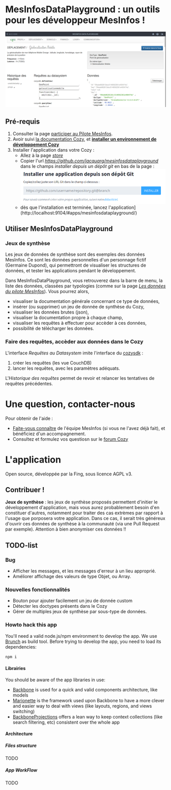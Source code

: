 # MesInfosDataPlayground : un outils pour les développeur MesInfos !

![MesInfosDataPlayground Screenshot](img/documentation/screenshot_main.png)


## Pré-requis
1. Consulter la page [participer au Pilote MesInfos](http://mesinfos.fing.org/participer/).
2. Avoir suivi [la documentation Cozy](https://dev.cozy.io), et **[installer un environnement de développement Cozy](https://dev.cozy.io/#getting-started)**
3. Installer l'application dans votre Cozy :
    * Allez à la page [_store_](http://localhost:9104/#applications)
    * Copier l'url _https://github.com/jacquarg/mesinfosdataplayground_ dans le champs _installer depuis un dépôt git_ en bas de la page :
    ![Installer une application depuis un dépôt git](img/documentation/cozy_install_field_fr.png)
    * dès que l'installation est terminée, lancez l'application](http://localhost:9104/#apps/mesinfosdataplayground/)


## Utiliser MesInfosDataPlayground

### Jeux de synthèse

Les jeux de données de synthèse sont des exemples des données MesInfos. Ce sont les données personnelles d'un personnage fictif (Germaine Dupond), qui permettront de visualiser les structures de données, et tester les applications pendant le développement.

Dans MesInfosDataPlayground, vous retrouverez dans la barre de menu, la liste des données, classées par typologies (comme sur la page _[Les données du pilote MesInfos](http://mesinfos.fing.org/cartographies/datapilote/)_). Vous pourrez alors,
* visualiser la documentation générale concernant ce type de données,
* insérer (ou supprimer) un jeu de donnée de synthèse du Cozy,
* visualiser les données brutes (json),
* visualiser la documentation propre à chaque champ,
* visualiser les requêtes à effectuer pour accèder à ces données,
* possibilité de télécharger les données.


### Faire des requêtes, accèder aux données dans le Cozy
L'interface _Requêtes au Datasystem_ imite l'interface du [cozysdk](https://github.com/cozy/cozy-browser-sdk) :

1. créer les requêtes (les vue CouchDB)
2. lancer les requêtes, avec les paramètres adéquats.

L'_Historique des requêtes_ permet de revoir et relancer les tentatives de requêtes précédentes.


# Une question, contacter-nous

Pour obtenir de l'aide :
* [Faite-vous connaître](https://form.jotformeu.com/62294446261356) de l'équipe MesInfos (si vous ne l'avez déjà fait), et bénéficiez d'un accompagnement.
* Consultez et formulez vos questiosn sur le [forum Cozy](https://forum.cozy.io/)


# L'application

Open source, développée par la Fing, sous licence AGPL v3.

## Contribuer !
**Jeux de synthèse** : les jeux de synthèse proposés permettent d'initier le développement d'application, mais vous aurez probablement besoin d'en constituer d'autres, notamment pour traiter des cas extrèmes par rapport à l'usage que porposera votre application. Dans ce cas, il serait très généreux d'ouvrir ces données de synthèse à la communauté (via une Pull Request par exemple). Attention à bien anonymiser ces données !!

## TODO-list

### Bug
* Afficher les messages, et les messages d'erreur à un lieu approprié.
* Améliorer affichage des valeurs de type Objet, ou Array.

### Nouvelles fonctionnalités
* Bouton pour ajouter facilement un jeu de donnée custom
* Détecter les doctypes présents dans le Cozy
* Gérer de multiples jeux de synthèse par sous-type de données.


### Howto hack this app

You'll need a valid node.js/npm environment to develop the app. We use [Brunch](http://brunch.io/) as build tool. Before trying to develop the app, you need to load its dependencies:

```sh
npm i
```

#### Librairies

You should be aware of the app libraries in use:
* [Backbone](http://backbonejs.org/) is used for a quick and valid components architecture, like models
* [Marionette](http://marionettejs.com/) is the framework used upon Backbone to have a more clever and easier way to deal with views (like layouts, regions, and views switching)
* [BackboneProjections](https://github.com/andreypopp/backbone.projections) offers a lean way to keep context collections (like search filtering, etc) consistent over the whole app

#### Architecture

##### Files structure
TODO
##### App WorkFlow
TODO

